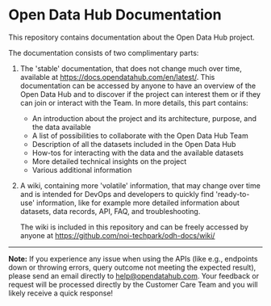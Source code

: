 Open Data Hub Documentation
=============================

This repository contains documentation about the Open Data Hub
project.

The documentation consists of two complimentary parts:

1. The 'stable' documentation, that does not change much over time,
   available at https://docs.opendatahub.com/en/latest/.  This
   documentation can be accessed by anyone to have an overview of the
   Open Data Hub and to discover if the project can interest them or
   if they can join or interact with the Team. In more details, this
   part contains:

   * An introduction about the project and its architecture, purpose,
     and the data available
   * A list of possibilities to collaborate with the Open Data Hub
     Team
   * Description of all the datasets included in the Open Data Hub
   * How-tos for interacting with the data and the available datasets  
   * More detailed technical insights on the project
   * Various additional information
  
2. A wiki, containing more 'volatile' information, that may change
   over time and is intended for DevOps and developers to quickly find
   'ready-to-use' information, like for example more detailed
   information about datasets, data records, API, FAQ, and
   troubleshooting.

   The wiki is included in this repository and can be freely accessed
   by anyone at https://github.com/noi-techpark/odh-docs/wiki/

*****

**Note:** If you experience any issue when using the APIs (like e.g.,
endpoints down or throwing errors, query outcome not meeting the
expected result), please send an email directly to
help@opendatahub.com. Your feedback or request will be processed
directly by the Customer Care Team and you will likely receive a quick
response!
